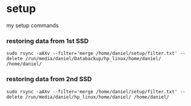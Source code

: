 # setup
my setup commands

### restoring data from 1st SSD
`sudo rsync -aAXv --filter='merge /home/daniel/setup/filter.txt' --delete /run/media/daniel/Databackup/hp_linux/home/daniel/ /home/daniel/`
### restoring data from 2nd SSD
`sudo rsync -aAXv --filter='merge /home/daniel/setup/filter.txt' --delete /run/media/daniel/hp_linux/home/daniel/ /home/daniel/`
